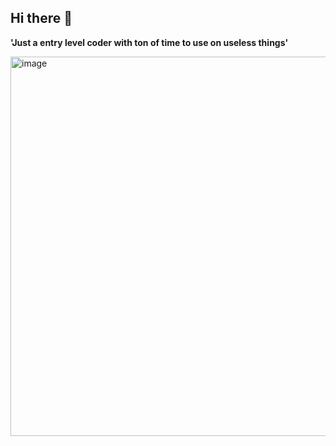 ## Hi there 👋

**'Just a entry level coder with ton of time to use on useless things'**

<img width="792" height="607" alt="image" src="https://github.com/user-attachments/assets/23476fd1-df4b-4f07-a0e5-4bcc38ff3fa5" />
